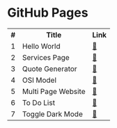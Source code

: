 # GitHub Pages
<table>
<tr>
  <th>#</th>
  <th>Title</th>
  <th>Link</th>
</tr>
<tr>
  <td>1</td><td>Hello World</td><td><a target="_blank" href="https://lalit-8.github.io/hello-world/">&#128279;</a></td>
</tr>
<tr>
  <td>2</td><td>Services Page</td><td><a target="_blank" href="https://lalit-8.github.io/services-page/">&#128279;</a></td>
</tr>
<tr>
  <td>3</td><td>Quote Generator</td><td><a target="_blank" href="https://lalit-8.github.io/quote-generator/">&#128279;</a></td>
</tr>
<tr>
  <td>4</td><td>OSI Model</td><td><a target="_blank" href="https://lalit-8.github.io/osi-model/">&#128279;</a></td>
</tr>
<tr>
  <td>5</td><td>Multi Page Website</td><td><a target="_blank" href="https://lalit-8.github.io/multi-page/">&#128279;</a></td>
</tr>
<tr>
  <td>6</td><td>To Do List</td><td><a target="_blank" href="https://lalit-8.github.io/to-do-list/">&#128279;</a></td>
</tr>
<tr>
  <td>7</td><td>Toggle Dark Mode</td><td><a target="_blank" href="https://lalit-8.github.io/toggle-dark-mode/">&#128279;</a></td>
</tr>
</table>
